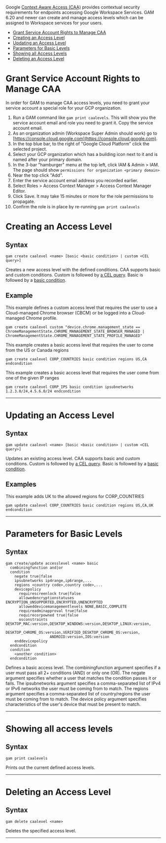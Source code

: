 Google [Context Aware Access (CAA)](https://support.google.com/a/answer/9275380) provides contextual security requirements for endpoints accessing Google Workspace Services. GAM 6.20 and newer can create and manage access levels which can be assigned to Workspace services for your users.

- [Grant Service Account Rights to Manage CAA](#grant-service-account-rights-to-manage-caa)
- [Creating an Access Level](#creating-an-access-level)
- [Updating an Access Level](#updating-an-access-level)
- [Parameters for Basic Levels](#parameters-for-basic-levels)
- [Showing all Access Levels](#showing-all-access-levels)
- [Deleting an Access Level](#deleting-an-access-level)

# Grant Service Account Rights to Manage CAA

In order for GAM to manage CAA access levels, you need to grant your service account a special role for your GCP organization.
1. Run a GAM command like `gam print caalevels`. This will show you the service account email and role you need to grant it. Copy the service account email.
1. As an organization admin (Workspace Super Admin should work) go to [https://console.cloud.google.com](https://console.cloud.google.com).
1. In the top blue bar, to the right of "Google Cloud Platform" click the selected project.
1. Select your GCP organization which has a building icon next to it and is named after your primary domain.
1. In the 3-bar "hamburger" menu at the top left, click IAM & Admin > IAM. The page should show `permissions for organization <primary domain>`
1. Near the top click "Add".
1. Enter the service account email address you recorded earlier.
1. Select Roles > Access Context Manager > Access Context Manager Editor.
1. Click Save. It may take 15 minutes or more for the role permissions to propagate.
1. Confirm the role is in place by re-running `gam print caalevels`

# Creating an Access Level

## Syntax

```
gam create caalevel <name> [basic <basic condition> | custom <CEL query>]
```

Creates a new access level with the defined conditions. CAA supports basic and custom conditions. Custom is followed by [a CEL query](https://cloud.google.com/access-context-manager/docs/custom-access-level-spec). Basic is followed by a [basic condition](#parameters-for-basic-levels).

## Example

This example defines a custom access level that requires the user to use a Cloud-managed Chrome browser (CBCM) or be logged into a Cloud-managed Chrome profile.

```
gam create caalevel custom "device.chrome.management_state == ChromeManagementState.CHROME_MANAGEMENT_STATE_BROWSER_MANAGED | ChromeManagementState.CHROME_MANAGEMENT_STATE_PROFILE_MANAGED"
```

This example creates a basic access level that requires the user to come from the US or Canada regions

```
gam create caalevel CORP_COUNTRIES basic condition regions US,CA endcondition
```

This example creates a basic access level that requires the user come from one of the given IP ranges

```
gam create caalevel CORP_IPS basic condition ipsubnetworks 1.2.3.0/24,4.5.6.0/24 endcondition
```

----

# Updating an Access Level

## Syntax

```
gam update caalevel <name> [basic <basic condition> | custom <CEL query>]
```

Updates an existing access level. CAA supports basic and custom conditions. Custom is followed by [a CEL query](https://cloud.google.com/access-context-manager/docs/custom-access-level-spec). Basic is followed by a [basic condition](#parameters-for-basic-levels).

## Examples

This example adds UK to the allowed regions for CORP_COUNTRIES

```
gam update caalevel CORP_COUNTRIES basic condition regions US,CA,UK endcondition
```

----

# Parameters for Basic Levels

## Syntax

```
gam create/update accesslevel <name> basic
  combiningfunction and|or
  condition
    negate true|false
    ipsubnetworks ip4range,ip6range,...
    regions <country code>,country code>,...
    devicepolicy
      requirescreenlock true|false
      allowedencryptionstatuses ENCRYPTION_UNSUPPORTED,ENCRYPTED,UNENCRYPTED
      alloweddevicemanagementlevels NONE,BASIC,COMPLETE
      requireadminapproval true|false
      requirecorpowned true|false
      osconstraints DESKTOP_MAC:version,DESKTOP_WINDOWS:version,DESKTOP_LINUX:version,
                    DESKTOP_CHROME_OS:version,VERIFIED_DESKTOP_CHROME_OS:version,
                    ANDROID:version,IOS:version
    enddevicepolicy
  endcondition
  condition
    <another condition>
  endcondition
```

Defines a basic access level. The combiningfunction argument specifies if a user must pass all 2+ conditions (AND) or only one (OR). The negate argument specifies whether a user that matches the condition passes it or fails. The ipsubnetworks argument specifies a comma-separated list of IPv4 or IPv6 networks the user must be coming from to match. The regions argument specifies a comma-separated list of country/regions the user must be coming from to match. The device policy argument specifies characteristics of the user's device that must be present to match.

----

# Showing all access levels

## Syntax

```
gam print caalevels
```

Prints out the current defined access levels.

----

# Deleting an Access Level

## Syntax

```
gam delete caalevel <name>
```

Deletes the specified access level.

----